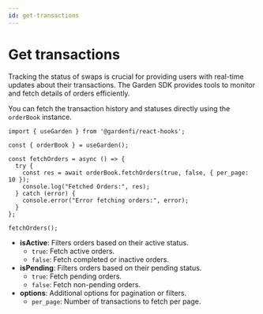 ```yaml
---
id: get-transactions
---
```


# Get transactions  

Tracking the status of swaps is crucial for providing users with real-time updates about their transactions. The Garden SDK provides tools to monitor and fetch details of orders efficiently.

You can fetch the transaction history and statuses directly using the `orderBook` instance.

```tsx
import { useGarden } from '@gardenfi/react-hooks';

const { orderBook } = useGarden();

const fetchOrders = async () => {
  try {
    const res = await orderBook.fetchOrders(true, false, { per_page: 10 });
    console.log("Fetched Orders:", res);
  } catch (error) {
    console.error("Error fetching orders:", error);
  }
};

fetchOrders();
```

- **isActive**: Filters orders based on their active status.  
  - `true`: Fetch active orders.  
  - `false`: Fetch completed or inactive orders.  
- **isPending**: Filters orders based on their pending status.  
  - `true`: Fetch pending orders.  
  - `false`: Fetch non-pending orders.  
- **options**: Additional options for pagination or filters.  
  - `per_page`: Number of transactions to fetch per page.
  